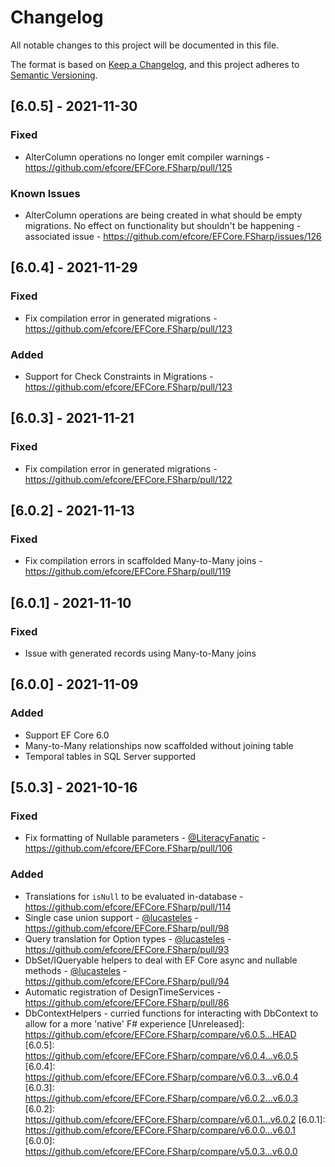 # Changelog

All notable changes to this project will be documented in this file.

The format is based on [Keep a Changelog](https://keepachangelog.com/en/1.0.0/),
and this project adheres to [Semantic Versioning](https://semver.org/spec/v2.0.0.html).

## [6.0.5] - 2021-11-30

### Fixed
- AlterColumn operations no longer emit compiler warnings - https://github.com/efcore/EFCore.FSharp/pull/125

### Known Issues
- AlterColumn operations are being created in what should be empty migrations. No effect on functionality but shouldn't be happening - associated issue - https://github.com/efcore/EFCore.FSharp/issues/126

## [6.0.4] - 2021-11-29

### Fixed
- Fix compilation error in generated migrations - https://github.com/efcore/EFCore.FSharp/pull/123

### Added
- Support for Check Constraints in Migrations - https://github.com/efcore/EFCore.FSharp/pull/123

## [6.0.3] - 2021-11-21

### Fixed
- Fix compilation error in generated migrations - https://github.com/efcore/EFCore.FSharp/pull/122

## [6.0.2] - 2021-11-13

### Fixed
- Fix compilation errors in scaffolded Many-to-Many joins - https://github.com/efcore/EFCore.FSharp/pull/119

## [6.0.1] - 2021-11-10

### Fixed
- Issue with generated records using Many-to-Many joins

## [6.0.0] - 2021-11-09

### Added
- Support EF Core 6.0
- Many-to-Many relationships now scaffolded without joining table
- Temporal tables in SQL Server supported

## [5.0.3] - 2021-10-16

### Fixed
- Fix formatting of Nullable parameters - [@LiteracyFanatic](https://github.com/LiteracyFanatic) - https://github.com/efcore/EFCore.FSharp/pull/106

### Added
- Translations for `isNull` to be evaluated in-database - https://github.com/efcore/EFCore.FSharp/pull/114
- Single case union support - [@lucasteles](https://github.com/lucasteles) - https://github.com/efcore/EFCore.FSharp/pull/98
- Query translation for Option types - [@lucasteles](https://github.com/lucasteles) - https://github.com/efcore/EFCore.FSharp/pull/93
- DbSet/IQueryable helpers to deal with EF Core async and nullable methods - [@lucasteles](https://github.com/lucasteles) - https://github.com/efcore/EFCore.FSharp/pull/94
- Automatic registration of DesignTimeServices - https://github.com/efcore/EFCore.FSharp/pull/86
- DbContextHelpers - curried functions for interacting with DbContext to allow for a more 'native' F# experience
[Unreleased]: https://github.com/efcore/EFCore.FSharp/compare/v6.0.5...HEAD
[6.0.5]: https://github.com/efcore/EFCore.FSharp/compare/v6.0.4...v6.0.5
[6.0.4]: https://github.com/efcore/EFCore.FSharp/compare/v6.0.3...v6.0.4
[6.0.3]: https://github.com/efcore/EFCore.FSharp/compare/v6.0.2...v6.0.3
[6.0.2]: https://github.com/efcore/EFCore.FSharp/compare/v6.0.1...v6.0.2
[6.0.1]: https://github.com/efcore/EFCore.FSharp/compare/v6.0.0...v6.0.1
[6.0.0]: https://github.com/efcore/EFCore.FSharp/compare/v5.0.3...v6.0.0
